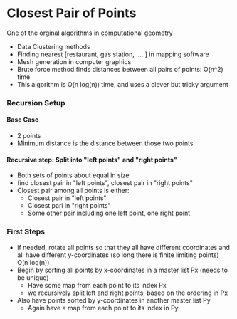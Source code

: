 # Closest Pair of Points

One of the orginal algorithms in computational geometry

* Data Clustering methods
* Finding nearest \[restaurant, gas station, .... ] in mapping software
* Mesh generation in computer graphics
* Brute force method finds distances between all pairs of points: O(n^2) time
* This algorithm is O(n log(n)) time, and uses a clever but tricky argument

### Recursion Setup

#### Base Case

* 2 points
* Minimum distance is the distance between those two points

#### Recursive step: Split into "left points" and "right points"

* Both sets of points about equal in size
* find closest pair in "left points", closest pair in "right points"
* Closest pair among all points is either:
  * Closest pair in "left points"
  * Closest pari in "right points"
  * Some other pair including one left point, one right point

### First Steps

* if needed, rotate all points so that they all have different coordinates and all have different y-coordinates (so long there is finite limiting points) O(n log(n))
* Begin by sorting all points by x-coordinates in a master list Px (needs to be unique)
  * Have some map from each point to its index Px
  * we recursively split left and right points, based on the ordering in Px
* Also have points sorted by y-coordinates in another master list Py
  * Again have a map from each point to its index in Py

